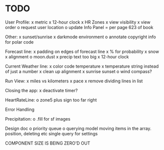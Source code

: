 # TODO

User Profile:
x metric
x 12-hour clock
x HR Zones
x view visibility
x view order
o request user location
o update Info Panel = per page 623 of book

Other:
x sunset/sunrise
x darkmode environment
o annotate copyright info for polar code

Forecast line:
x padding on edges of forecast line
x % for probability
x snow
x alignment
o moon.dust
x precip text too big
x 12-hour clock

Current Weather line:
x color code temperature 
x temperature string instead of just a number
x clean up alignment
x sunrise sunset
o wind compass?

Run View:
x miles vs kilometers
x pace
x remove dividing lines in list

Closing the app:
x deactivate timer?

HeartRateLine:
o zone5 plus sign too far right

Error Handling

Precipitation:
o .fill for sf images

Design doc
o priority queue
o querying model
    moving items in the array.  position, deleting etc
    single query for settings
    
COMPONENT SIZE IS BEING ZERO'D OUT

